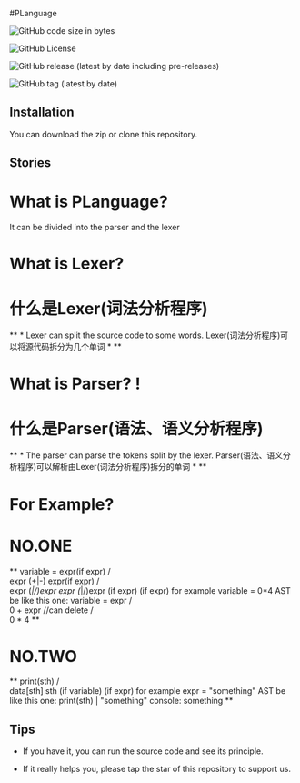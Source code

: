#PLanguage

![GitHub code size in bytes](https://img.shields.io/github/languages/code-size/Mhc-Inc/PLanguage)

![GitHub License](https://img.shields.io/github/license/Mhc-Inc/PLanguage)

![GitHub release (latest by date including pre-releases)](https://img.shields.io/github/v/release/Mhc-Inc/PLanguage?include_prereleases)

![GitHub tag (latest by date)](https://img.shields.io/github/v/tag/Mhc-Inc/PLanguage.svg)

Installation
---------------

You can download the zip or clone this repository.

Stories
---------------

# What is PLanguage?

It can be divided into the parser and the lexer

# What is Lexer?
# 什么是Lexer(词法分析程序)


**
*
Lexer can split the source code to some words.
Lexer(词法分析程序)可以将源代码拆分为几个单词
*
**


# What is Parser? !
# 什么是Parser(语法、语义分析程序)


**
*
The parser can parse the tokens split by the lexer.
Parser(语法、语义分析程序)可以解析由Lexer(词法分析程序)拆分的单词
*
**



# For Example?

# NO.ONE

**
variable = expr(if expr)
            /    \
      expr (+|-) expr(if expr)
      /             \
expr (*|/)expr      expr (*|/)expr
(if expr)           (if expr)
for example variable = 0*4
AST be like this one:
variable = expr
         /    \
        0 + expr //can delete
           /   \
          0 *   4 
**
          
# NO.TWO

**
print(sth)
    /    \
data[sth]   sth
(if variable) (if expr)
for example expr = "something"
AST be like this one:
print(sth)
       |
       "something"
console:
       something
**

Tips
-------

-  If you have it, you can run the source code and see its principle.

-  If it really helps you, please tap the star of this repository to support us.
